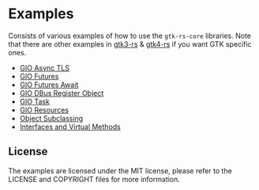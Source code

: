 # Examples

Consists of various examples of how to use the `gtk-rs-core` libraries. Note that there are other examples in [gtk3-rs](https://github.com/gtk-rs/gtk3-rs/tree/master/examples) & [gtk4-rs](https://github.com/gtk-rs/gtk4-rs/tree/master/examples) if you want GTK specific ones.

- [GIO Async TLS](./gio_async_tls/)
- [GIO Futures](./gio_futures/)
- [GIO Futures Await](./gio_futures_await/)
- [GIO DBus Register Object](./gio_dbus_register_object/)
- [GIO Task](./gio_task/)
- [GIO Resources](./resources)
- [Object Subclassing](./object_subclass)
- [Interfaces and Virtual Methods](./virtual_methods)

## License

The examples are licensed under the MIT license, please refer to the LICENSE and COPYRIGHT files for more information.
